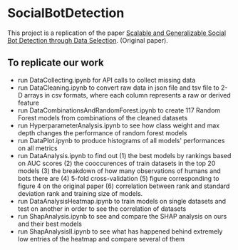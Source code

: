 # SocialBotDetection

This project is a replication of the paper [Scalable and Generalizable Social Bot Detection through Data Selection](https://ojs.aaai.org/index.php/AAAI/article/view/5460/5316). (Original paper).

## To replicate our work

* run DataCollecting.ipynb for API calls to collect missing data
* run DataCleaning.ipynb to convert raw data in json file and tsv file to 2-D arrays in csv formats, where each column represents a raw or derived feature
* run DataCombinationsAndRandomForest.ipynb to create 117 Random Forest models from combinations of the cleaned datasets
* run HyperparameterAnalysis.ipynb to see how class weight and max depth changes the performance of random forest models
* run DataPlot.ipynb to produce histograms of all models' performances on all metrics
* run DataAnalysis.ipynb to find out (1) the best models by rankings based on AUC scores (2) the cooccurences of train datasets in the top 20 models (3) the breakdown of how many observations of humans and bots there are (4) 5-fold cross-validation (5) figure corresponding to figure 4 on the original paper (6) correlation between rank and standard deviation rank and training size of models.
* run DataAnalysisHeatmap.ipynb to train models on single datasets and test on another in order to see the correlation of datasets
* run ShapAnalysis.ipynb to see and compare the SHAP analysis on ours and their best models
* run ShapAnalysisII.ipynb to see what has happened behind extremely low entries of the heatmap and compare several of them
